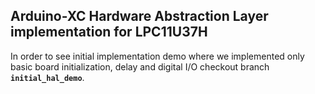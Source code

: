 ## Arduino-XC Hardware Abstraction Layer implementation for LPC11U37H

In order to see initial implementation demo where we implemented only basic board initialization, delay and digital I/O checkout branch **`initial_hal_demo`**.

